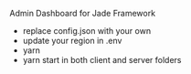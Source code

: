 Admin Dashboard for Jade Framework

- replace config.json with your own
- update your region in .env
- yarn
- yarn start in both client and server folders
